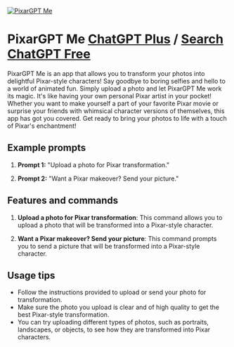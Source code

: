 
[![PixarGPT Me](https://files.oaiusercontent.com/file-qv5Dancvsr75kAnfxs2CAyxU?se=2123-10-18T15%3A46%3A25Z&sp=r&sv=2021-08-06&sr=b&rscc=max-age%3D31536000%2C%20immutable&rscd=attachment%3B%20filename%3D_2ddcff0b-1149-4f01-b2ef-9950d2181c73.jpeg&sig=RFZzh60nefd1SfG%2B79mSpDDdYkVoxppUZj963hicJSI%3D)](https://chat.openai.com/g/g-ImWlwkXaw-pixargpt-me)

# PixarGPT Me [ChatGPT Plus](https://chat.openai.com/g/g-ImWlwkXaw-pixargpt-me) / [Search ChatGPT Free](https://gptcall.net/index.html#/?search=PixarGPT%20Me)

PixarGPT Me is an app that allows you to transform your photos into delightful Pixar-style characters! Say goodbye to boring selfies and hello to a world of animated fun. Simply upload a photo and let PixarGPT Me work its magic. It's like having your own personal Pixar artist in your pocket! Whether you want to make yourself a part of your favorite Pixar movie or surprise your friends with whimsical character versions of themselves, this app has got you covered. Get ready to bring your photos to life with a touch of Pixar's enchantment!

## Example prompts

1. **Prompt 1:** "Upload a photo for Pixar transformation."

2. **Prompt 2:** "Want a Pixar makeover? Send your picture."

## Features and commands

1. **Upload a photo for Pixar transformation**: This command allows you to upload a photo that will be transformed into a Pixar-style character.

2. **Want a Pixar makeover? Send your picture**: This command prompts you to send a picture that will be transformed into a Pixar-style character.

## Usage tips

- Follow the instructions provided to upload or send your photo for transformation.
- Make sure the photo you upload is clear and of high quality to get the best Pixar-style transformation.
- You can try uploading different types of photos, such as portraits, landscapes, or objects, to see how they are transformed into Pixar characters.


